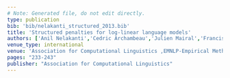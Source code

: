 ```yaml
---
# Note: Generated file, do not edit directly.
type: publication
bib: 'bib/nelakanti_structured_2013.bib'
title: 'Structured penalties for log-linear language models'
authors: ['Anil Nelakanti','Cedric Archambeau','Julien Mairal','Francis Bach','Guillaume Bouchard']
venue_type: international
venue: 'Association for Computational Linguistics ,EMNLP-Empirical Methods in Natural Language Processing-2013 ,pp. 233-243'
pages: "233-243"
publisher: "Association for Computational Linguistics"
---
```

